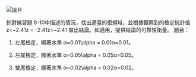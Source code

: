 ![圖片](https://github.com/user-attachments/assets/a84d77df-cdfa-4557-9883-ac96d435900c)

針對練習題 8-10中描述的情況，找出適當的拒絕域，並根據觀察到的檢定統計值 z=−2.41z = -2.41z=−2.41 做出結論。如適用，提供結論的可靠性衡量。
題目：
1.	左尾檢定，顯著水準 α=0.01\alpha = 0.01α=0.01。
   
2.	左尾檢定，顯著水準 α=0.05\alpha = 0.05α=0.05。
   
3.	雙尾檢定，顯著水準 α=0.02\alpha = 0.02α=0.02。


